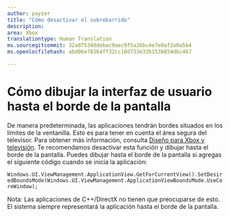 ```yaml
---
author: payzer
title: "Cómo desactivar el sobrebarrido"
description: 
area: Xbox
translationtype: Human Translation
ms.sourcegitcommit: 32a875348debac9aec9f5a26bc4e7e0af2a0a5b4
ms.openlocfilehash: abd06e78364ff32cc10d733e33b153b854dbc467

---
```


# Cómo dibujar la interfaz de usuario hasta el borde de la pantalla   
De manera predeterminada, las aplicaciones tendrán bordes situados en los límites de la ventanilla. Esto es para tener en cuenta el área segura del televisor. Para obtener más información, consulta [Diseño para Xbox y televisión](http://go.microsoft.com/fwlink/?LinkID=760736#tv-safe-area).  Te recomendamos desactivar esta función y dibujar hasta el borde de la pantalla. Puedes dibujar hasta el borde de la pantalla si agregas el siguiente código cuando se inicia la aplicación:
   
`Windows.UI.ViewManagement.ApplicationView.GetForCurrentView().SetDesiredBoundsMode(Windows.UI.ViewManagement.ApplicationViewBoundsMode.UseCoreWindow);`
   
Nota: Las aplicaciones de C++/DirectX no tienen que preocuparse de esto. El sistema siempre representará la aplicación hasta el borde de la pantalla.



<!--HONumber=Jun16_HO5-->


